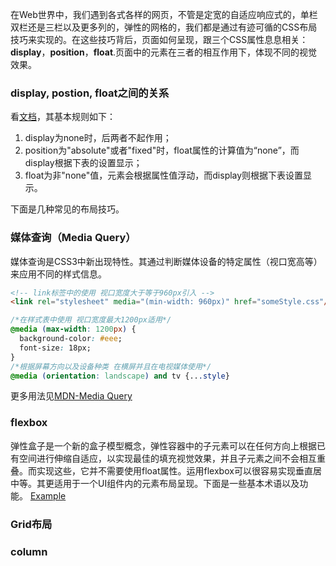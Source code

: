 在Web世界中，我们遇到各式各样的网页，不管是定宽的自适应响应式的，单栏双栏还是三栏以及更多列的，弹性的网格的，我们都是通过有迹可循的CSS布局技巧来实现的。在这些技巧背后，页面如何呈现，跟三个CSS属性息息相关：**display**，**position**，**float**.页面中的元素在三者的相互作用下，体现不同的视觉效果。

### display, postion, float之间的关系

看[文档](https://www.w3.org/TR/CSS2/visuren.html#dis-pos-flo)，其基本规则如下：

1. display为none时，后两者不起作用；
2. position为"absolute"或者"fixed"时，float属性的计算值为“none”，而display根据下表的设置显示；
3. float为非"none"值，元素会根据属性值浮动，而display则根据下表设置显示。

下面是几种常见的布局技巧。

### 媒体查询（Media Query）

媒体查询是CSS3中新出现特性。其通过判断媒体设备的特定属性（视口宽高等）来应用不同的样式信息。
``` html
<!-- link标签中的使用 视口宽度大于等于960px引入 -->
<link rel="stylesheet" media="(min-width: 960px)" href="someStyle.css"/>
```

``` CSS
/*在样式表中使用 视口宽度最大1200px适用*/
@media (max-width: 1200px) {
  background-color: #eee;
  font-size: 18px;
}
/*根据屏幕方向以及设备种类 在横屏并且在电视媒体使用*/
@media (orientation: landscape) and tv {...style}
```

更多用法见[MDN-Media Query](https://developer.mozilla.org/zh-CN/docs/Web/Guide/CSS/Media_queries)

### flexbox
弹性盒子是一个新的盒子模型概念，弹性容器中的子元素可以在任何方向上根据已有空间进行伸缩自适应，以实现最佳的填充视觉效果，并且子元素之间不会相互重叠。而实现这些，它并不需要使用float属性。运用flexbox可以很容易实现垂直居中等。其更适用于一个UI组件内的元素布局呈现。下面是一些基本术语以及功能。
[Example](flexbox.html)

### Grid布局

### column
